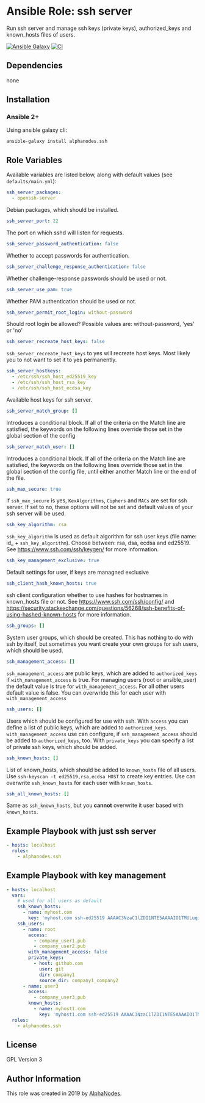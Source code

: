# Ansible Role: ssh server

Run ssh server and manage ssh keys (private keys), authorized_keys and known_hosts files of users.

[![Ansible Galaxy](https://img.shields.io/badge/galaxy-alphanodes.ssh-660198.svg)](https://galaxy.ansible.com/AlphaNodes/ssh) [![CI](https://github.com/AlphaNodes/ansible-ssh/workflows/CI/badge.svg?event=push)](https://github.com/AlphaNodes/ansible-ssh/actions/workflows/ci.yml)

## Dependencies

  none

## Installation

### Ansible 2+

Using ansible galaxy cli:

```shell
ansible-galaxy install alphanodes.ssh
```

## Role Variables

Available variables are listed below, along with default values (see `defaults/main.yml`):

```yaml
ssh_server_packages:
  - openssh-server
```

Debian packages, which should be installed.

```yaml
ssh_server_port: 22
```

The port on which sshd will listen for requests.

```yaml
ssh_server_password_authentication: false
```

Whether to accept passwords for authentication.

```yaml
ssh_server_challenge_response_authentication: false
```

Whether challenge-response passwords should be used or not.

```yaml
ssh_server_use_pam: true
```

Whether PAM authentication should be used or not.

```yaml
ssh_server_permit_root_login: without-password
```

Should root login be allowed? Possible values are: without-password, 'yes' or 'no'

```yaml
ssh_server_recreate_host_keys: false
```

`ssh_server_recreate_host_keys` to yes will recreate host keys. Most likely you to not want to set it to
yes permanently.

```yaml
ssh_server_hostkeys:
  - /etc/ssh/ssh_host_ed25519_key
  - /etc/ssh/ssh_host_rsa_key
  - /etc/ssh/ssh_host_ecdsa_key
```

Available host keys for ssh server.

```yaml
ssh_server_match_group: []
```

Introduces a conditional block.  If all of the criteria on the Match line are satisfied, the keywords on the following lines override those set in the global section of the config

```yaml
ssh_server_match_user: []
```

Introduces a conditional block.  If all of the criteria on the Match line are satisfied, the keywords on the following lines override those set in the global section of the config file, until either another Match line or the end of the file.

```yaml
ssh_max_secure: true
```

if `ssh_max_secure` is yes, `KexAlgorithms`, `Ciphers` and `MACs` are set for ssh server. If set to no, these
options will not be set and default values of your ssh server will be used.

```yaml
ssh_key_algorithm: rsa
```

`ssh_key_algorithm` is used as default algorithm for ssh user keys (file name: id_ + `ssh_key_algorithm`). Choose between: rsa, dsa, ecdsa and ed25519. See https://www.ssh.com/ssh/keygen/ for more information.

```yaml
ssh_key_management_exclusive: true
```

Default settings for user, if keys are managned exclusive

```yaml
ssh_client_hash_known_hosts: true
```

ssh client configuration whether to use hashes for hostnames in known_hosts file or not. See https://www.ssh.com/ssh/config/ and https://security.stackexchange.com/questions/56268/ssh-benefits-of-using-hashed-known-hosts for more information.

```yaml
ssh_groups: []
```

System user groups, which should be created. This has nothing to do with ssh by itself, but sometimes you want create your own groups for ssh users, which should be used.

```yaml
ssh_management_access: []
```

`ssh_management_access` are public keys, which are added to `authorized_keys` if `with_management_access` is true.
For managing users (root or ansible_user) the default value is true for `with_management_access`. For all other users default value is false. You can overwride this for each user with `with_management_access`

```yaml
ssh_users: []
```

Users which should be configured for use with ssh. With `access` you can define a list of public keys, which are added to `authorized_keys`. `with_management_access` use can configure, if `ssh_management_access` should be added to `authorized_keys`, too. With `private_keys` you can specify a list of private ssh keys, which should be added.

```yaml
ssh_known_hosts: []
```

List of known_hosts, which should be added to `known_hosts` file of all users. Use `ssh-keyscan -t ed25519,rsa,ecdsa HOST` to create key entries. Use can overwrite `ssh_known_hosts` for each user with `known_hosts`.

```yaml
ssh_all_known_hosts: []
```

Same as `ssh_known_hosts`, but you **cannot** overwrite it user based with `known_hosts`.

## Example Playbook with just ssh server

```yaml
- hosts: localhost
  roles:
    - alphanodes.ssh
```

## Example Playbook with key management

```yaml
- hosts: localhost
  vars:
    # used for all users as default
    ssh_known_hosts:
      - name: myhost.com
        key: 'myhost.com ssh-ed25519 AAAAC3NzaC1lZDI1NTE5AAAAIO1TMULuqiGtbwkbbPccedorx7jqlrDyRCHg3978a7iy'
    ssh_users:
      - name: root
        access:
          - company_user1.pub
          - company_user2.pub
        with_management_access: false
        private_keys:
          - host: github.com
            user: git
            dir: company1
            source_dir: company1_company2
      - name: user3
        access:
          - company_user3.pub
        known_hosts:
          - name: myhost1.com
            key: 'myhost1.com ssh-ed25519 AAAAC3NzaC1lZDI1NTE5AAAAIO1TMULuqiGtbwkbbPccedorx7jqlrDyRCHg3978a7iy'
  roles:
    - alphanodes.ssh
```

## License

GPL Version 3

## Author Information

This role was created in 2019 by [AlphaNodes](https://alphanodes.com/).
